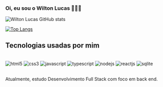 
### Oi, eu sou o Wilton Lucas   🙋🏻‍♂️

![Wilton Lucas GitHub stats](https://github-readme-stats.vercel.app/api?username=owiltonlucas&show_icons=true&theme=dracula)<br/>

[![Top Langs](https://github-readme-stats.vercel.app/api/top-langs/?username=owiltonlucas)](https://github.com/owiltonlucas/github-readme-stats)<br/>

## Tecnologias usadas por mim

<div style="display: inline_block"><br/>
    <img align="center" alt="html5"src="https://img.shields.io/badge/HTML5-E34F26?style=for-the-badge&logo=html5&logoColor=white" />
    <img align="center" alt="css3"src="https://img.shields.io/badge/CSS3-1572B6?style=for-the-badge&logo=css3&logoColor=white" />
    <img align="center" alt="javascript"src="https://img.shields.io/badge/JavaScript-F7DF1E?style=for-the-badge&logo=javascript&logoColor=black" />
    <img align="center" alt="typescript"src="https://img.shields.io/badge/TypeScript-007ACC?style=for-the-badge&logo=typescript&logoColor=white" />
    <img align="center" alt="nodejs"src="https://img.shields.io/badge/Node.js-43853D?style=for-the-badge&logo=node.js&logoColor=white" />
    <img align="center" alt="reactjs"src="https://img.shields.io/badge/React-20232A?style=for-the-badge&logo=react&logoColor=61DAFB" />
    <img align="center" alt="sqlite"src="https://img.shields.io/badge/SQLite-07405E?style=for-the-badge&logo=sqlite&logoColor=white" />
</div><br/>

Atualmente, estudo Desenvolvimento Full Stack com foco em back end.
